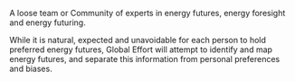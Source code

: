 A loose team or Community of experts in energy futures, energy foresight and energy futuring.

While it is natural, expected and unavoidable for each person to hold preferred energy futures, Global Effort will attempt to identify and map energy futures, and separate this information from personal preferences and biases.